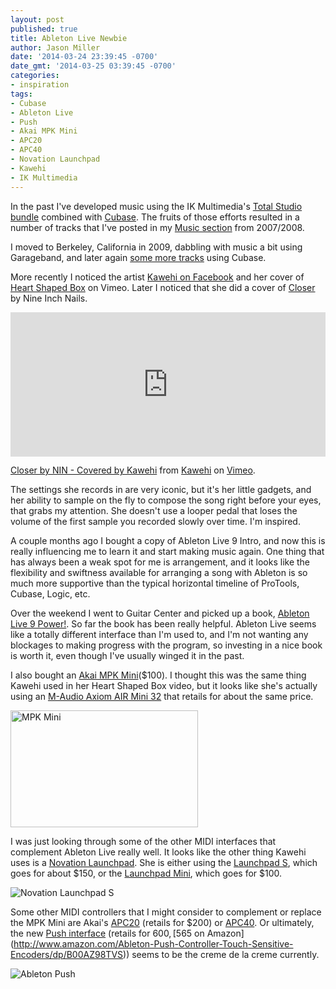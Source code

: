 ```yaml
---
layout: post
published: true
title: Ableton Live Newbie
author: Jason Miller
date: '2014-03-24 23:39:45 -0700'
date_gmt: '2014-03-25 03:39:45 -0700'
categories:
- inspiration
tags:
- Cubase
- Ableton Live
- Push
- Akai MPK Mini
- APC20
- APC40
- Novation Launchpad
- Kawehi
- IK Multimedia
---
```


In the past I've developed music using the IK Multimedia's [Total Studio
bundle](http://www.ikmultimedia.com/products/totalstudio3/) combined with
[Cubase](http://www.steinberg.net/en/shop/cubase.html). The fruits of those
efforts resulted in a number of tracks that I've posted in my [Music
section](/music/) from 2007/2008.

I moved to Berkeley, California in 2009, dabbling with music a bit using
Garageband, and later again [some more tracks](http://music.redconfetti.com/)
using Cubase.

More recently I noticed the artist [Kawehi on
Facebook](http://facebook.com/iamkawehi) and her cover of [Heart Shaped
Box](http://vimeo.com/88165960) on Vimeo. Later I noticed that she did a cover
of [Closer](http://vimeo.com/69575198) by Nine Inch Nails.

<div style="padding:45.83% 0 0 0;position:relative;"><iframe src="https://player.vimeo.com/video/69575198?h=6babfdb343" style="position:absolute;top:0;left:0;width:100%;height:100%;" frameborder="0" allow="autoplay; fullscreen; picture-in-picture" allowfullscreen></iframe></div><script src="https://player.vimeo.com/api/player.js"></script>

[Closer by NIN - Covered by Kawehi](http://vimeo.com/69575198) from
[Kawehi](http://vimeo.com/iamkawehi) on [Vimeo](https://vimeo.com).

The settings she records in are very iconic, but it's her little gadgets, and
her ability to sample on the fly to compose the song right before your eyes,
that grabs my attention. She doesn't use a looper pedal that loses the volume of
the first sample you recorded slowly over time. I'm inspired.

A couple months ago I bought a copy of Ableton Live 9 Intro, and now this is
really influencing me to learn it and start making music again. One thing that
has always been a weak spot for me is arrangement, and it looks like the
flexibility and swiftness available for arranging a song with Ableton is so much
more supportive than the typical horizontal timeline of ProTools, Cubase, Logic,
etc.

Over the weekend I went to Guitar Center and picked up a book, [Ableton Live 9
Power!](http://www.amazon.com/Ableton-Live-Power-Comprehensive-Guide/dp/1285455401).
So far the book has been really helpful. Ableton Live seems like a totally
different interface than I'm used to, and I'm not wanting any blockages to
making progress with the program, so investing in a nice book is worth it, even
though I've usually winged it in the past.

I also bought an [Akai MPK Mini](http://www.akaipro.com/product/mpkmini)($100).
I thought this was the same thing Kawehi used in her Heart Shaped Box video, but
it looks like she's actually using an [M-Audio Axiom AIR Mini
32](http://www.m-audio.com/products/en_us/AxiomAIRMini32New.html) that retails
for about the same price.

[<img alt="MPK Mini" src="{{site.assets.url_prefix}}/images/posts/mpkmini.png"
width="300" height="187" />](http://www.akaipro.com/product/mpkmini)

I was just looking through some of the other MIDI interfaces that complement
Ableton Live really well. It looks like the other thing Kawehi uses is a
[Novation
Launchpad](http://us.novationmusic.com/midi-controllers-digital-dj/launchpad).
She is either using the [Launchpad
S](http://us.novationmusic.com/midi-controllers-digital-dj/launchpad-s), which
goes for about $150, or the [Launchpad
Mini](http://us.novationmusic.com/midi-controllers-digital-dj/launchpad-mini),
which goes for $100.

![Novation Launchpad S]({{site.assets.url_prefix}}/images/posts/2014-03-24/novation-launchpad-s.jpg "Novation Launchpad S")


Some other MIDI controllers that I might consider to complement or replace the
MPK Mini are Akai's [APC20](http://www.akaipro.com/product/apc20) (retails for
$200) or [APC40](http://www.akaipro.com/product/apc40). Or ultimately, the new
[Push interface](https://www.ableton.com/en/push/) (retails for $600, [$565 on
Amazon](http://www.amazon.com/Ableton-Push-Controller-Touch-Sensitive-Encoders/dp/B00AZ98TVS))
seems to be the creme de la creme currently.

![Ableton Push]({{site.assets.url_prefix}}/images/posts/2014-03-24/ableton-push.jpg "Ableton Push")

